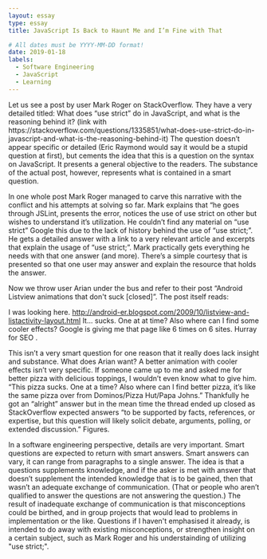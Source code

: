 ```yaml
---
layout: essay
type: essay
title: JavaScript Is Back to Haunt Me and I’m Fine with That

# All dates must be YYYY-MM-DD format!
date: 2019-01-18
labels:
  - Software Engineering
  - JavaScript
  - Learning
---
```

<p>
Let us see a post by user Mark Roger on StackOverflow. They have a very detailed titled: What does “use strict” do in JavaScript, and what is the reasoning behind it? (link with https://stackoverflow.com/questions/1335851/what-does-use-strict-do-in-javascript-and-what-is-the-reasoning-behind-it) The question doesn’t appear specific or detailed (Eric Raymond would say it would be a stupid question at first), but cements the idea that this is a question on the syntax on JavaScript. It presents a general objective to the readers.  The substance of the actual post, however, represents what is contained in a smart question.
<p>

<p>
In one whole post Mark Roger managed to carve this narrative with the conflict and his attempts at solving so far. Mark explains that “he goes through JSLint, presents the error, notices the use of use strict on other but wishes to understand it’s utilization. He couldn’t find any material on “use strict” Google this due to the lack of history behind the use of “use strict;”. He gets a detailed answer with a link to a very relevant article and excerpts that explain the usage of “use strict;”. Mark practically gets everything he needs with that one answer (and more). There’s a simple courtesy that is presented so that one user may answer and explain the resource that holds the answer.
<p>
<p>
Now we throw user Arian under the bus and refer to their post “Android Listview animations that don't suck [closed]”. The post itself reads:

 I was looking here. http://android-er.blogspot.com/2009/10/listview-and-listactivity-layout.html
It... sucks. One at at time? Also where can I find some cooler effects? Google is giving me that page like 6 times on 6 sites. Hurray for SEO .

This isn’t a very smart question for one reason that it really does lack insight and substance. What does Arian want? A better animation with cooler effects isn’t very specific. If someone came up to me and asked me for better pizza with delicious toppings, I wouldn’t even know what to give him.  “This pizza sucks. One at a time? Also where can I find better pizza, it’s like the same pizza over from Dominos/Pizza Hut/Papa Johns.” Thankfully he got an “alright” answer but in the mean time the thread ended up closed as StackOverflow expected answers “to be supported by facts, references, or expertise, but this question will likely solicit debate, arguments, polling, or extended discussion.” Figures.
<p>
<p>
In a software engineering perspective, details are very important. Smart questions are expected to return with smart answers. Smart answers can vary, it can range from paragraphs to a single answer. The idea is that a questions supplements knowledge, and if the asker is met with answer that doesn’t supplement the intended knowledge that is to be gained, then that wasn’t an adequate exchange of communication. (That or people who aren’t qualified to answer the questions are not answering the question.) The result of inadequate exchange of communication is that misconceptions could be birthed, and in group projects that would lead to problems in implementation or the like. Questions if I haven't emphasised it already, is intended to do away with existing misconceptions, or strengthen insight on a certain subject, such as Mark Roger and his understainding of utilizing "use strict;".
<p>
